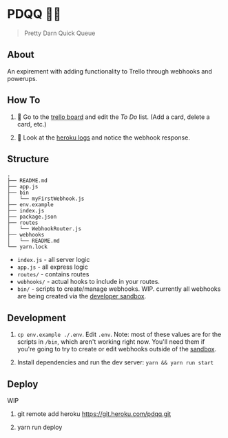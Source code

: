 # PDQQ 🏃‍♂️

> Pretty Darn Quick Queue

## About

An expirement with adding functionality to Trello through webhooks and powerups.

## How To

1. 📝 Go to the [trello board][trello] and edit the _To Do_ list. (Add a card,
   delete a card, etc.)

3. 🎉 Look at the [heroku logs][heroku] and notice the webhook response.

## Structure

```
.
├── README.md
├── app.js
├── bin
│   └── myFirstWebhook.js
├── env.example
├── index.js
├── package.json
├── routes
│   └── WebhookRouter.js
├── webhooks
│   └── README.md
└── yarn.lock
```

* `index.js` - all server logic
* `app.js` - all express logic
* `routes/` - contains routes
* `webhooks/` - actual hooks to include in your routes.
* `bin/` - scripts to create/manage webhooks. WIP. currently all webhooks are
  being created via the [developer sandbox][sandbox].

## Development

1. `cp env.example ./.env`. Edit `.env`. Note: most of these values are for the
   scripts in `/bin`, which aren't working right now. You'll need them if you're
   going to try to create or edit webhooks outside of the [sandbox].

2. Install dependencies and run the dev server: `yarn && yarn run start`

## Deploy

WIP

1. git remote add heroku https://git.heroku.com/pdqq.git

2. yarn run deploy

[sandbox]: https://developers.trello.com/page/sandbox
[trello]: https://trello.com/b/fnpMT2iN/test
[heroku]: https://pdqq.herokuapp.com/
[github]: https://github.com/chrisman/pdqq
